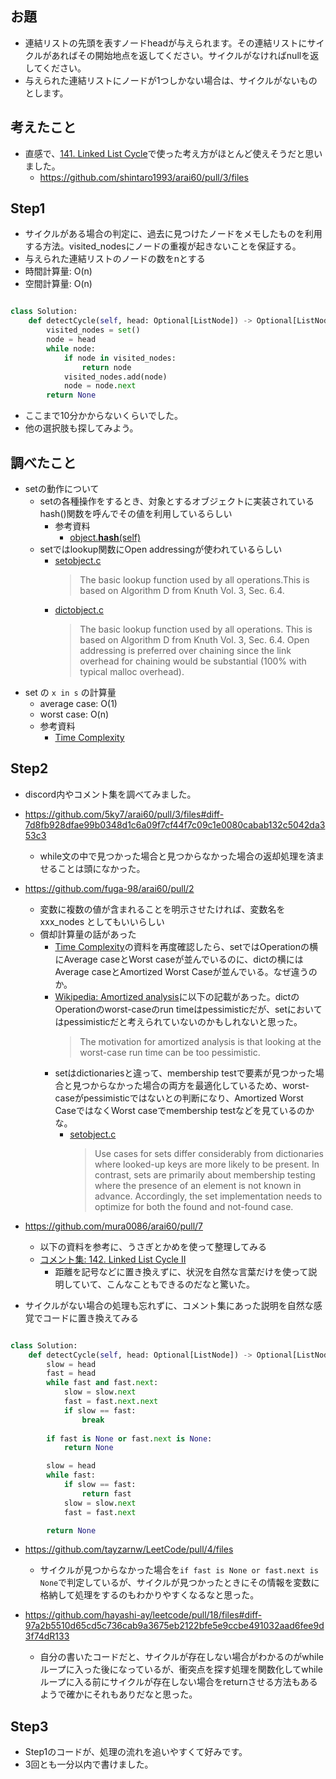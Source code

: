 ## お題

- 連結リストの先頭を表すノードheadが与えられます。その連結リストにサイクルがあればその開始地点を返してください。サイクルがなければnullを返してください。
- 与えられた連結リストにノードが1つしかない場合は、サイクルがないものとします。

## 考えたこと

- 直感で、[141. Linked List Cycle](https://leetcode.com/problems/linked-list-cycle/)で使った考え方がほとんど使えそうだと思いました。
    - https://github.com/shintaro1993/arai60/pull/3/files

## Step1

- サイクルがある場合の判定に、過去に見つけたノードをメモしたものを利用する方法。visited_nodesにノードの重複が起きないことを保証する。
- 与えられた連結リストのノードの数をnとする
- 時間計算量: O(n)
- 空間計算量: O(n)

```Python

class Solution:
    def detectCycle(self, head: Optional[ListNode]) -> Optional[ListNode]:
        visited_nodes = set()
        node = head
        while node:
            if node in visited_nodes:
                return node
            visited_nodes.add(node)
            node = node.next
        return None

```

- ここまで10分かからないくらいでした。
- 他の選択肢も探してみよう。

## 調べたこと

- setの動作について
    - setの各種操作をするとき、対象とするオブジェクトに実装されているhash()関数を呼んでその値を利用しているらしい
        - 参考資料
            - [object.__hash__(self)](https://docs.python.org/3/reference/datamodel.html#object.__hash__)
    - setではlookup関数にOpen addressingが使われているらしい
        - [setobject.c](https://github.com/python/cpython/blob/1fb7e2aeb7e4312b7f20f0d5f39ddd00d7762004/Objects/setobject.c#L7)
            >    The basic lookup function used by all operations.This is based on Algorithm D from Knuth Vol. 3, Sec. 6.4.
        - [dictobject.c](https://github.com/python/cpython/blob/4dcbe06fd264b3f9c0b26831f19d211a48c52286/Objects/dictobject.c#L1230C1-L1233C67)
            > The basic lookup function used by all operations.
    This is based on Algorithm D from Knuth Vol. 3, Sec. 6.4.
    Open addressing is preferred over chaining since the link overhead for
    chaining would be substantial (100% with typical malloc overhead).
- set の `x in s` の計算量
    - average case: O(1)
    - worst case: O(n)
    - 参考資料
        - [Time Complexity](https://wiki.python.org/moin/TimeComplexity)

## Step2

- discord内やコメント集を調べてみました。

- https://github.com/5ky7/arai60/pull/3/files#diff-7d8fb928dfae99b0348d1c6a09f7cf44f7c09c1e0080cabab132c5042da353c3
    - while文の中で見つかった場合と見つからなかった場合の返却処理を済ませることは頭になかった。
- https://github.com/fuga-98/arai60/pull/2
    - 変数に複数の値が含まれることを明示させたければ、変数名を xxx_nodes としてもいいらしい
    - 償却計算量の話があった
        - [Time Complexity](https://wiki.python.org/moin/TimeComplexity)の資料を再度確認したら、setではOperationの横にAverage caseとWorst caseが並んでいるのに、dictの横にはAverage caseとAmortized Worst Caseが並んでいる。なぜ違うのか。
        - [Wikipedia: Amortized analysis](https://en.wikipedia.org/wiki/Amortized_analysis)に以下の記載があった。dictのOperationのworst-caseのrun timeはpessimisticだが、setにおいてはpessimisticだと考えられていないのかもしれないと思った。
            > The motivation for amortized analysis is that looking at the worst-case run time can be too pessimistic. 
        - setはdictionariesと違って、membership testで要素が見つかった場合と見つからなかった場合の両方を最適化しているため、worst-caseがpessimisticではないとの判断になり、Amortized Worst CaseではなくWorst caseでmembership testなどを見ているのかな。
            - [setobject.c](https://github.com/python/cpython/blob/1fb7e2aeb7e4312b7f20f0d5f39ddd00d7762004/Objects/setobject.c#L27)
                >    Use cases for sets differ considerably from dictionaries where looked-up
   keys are more likely to be present.  In contrast, sets are primarily
   about membership testing where the presence of an element is not known in
   advance.  Accordingly, the set implementation needs to optimize for both
   the found and not-found case.
- https://github.com/mura0086/arai60/pull/7
    - 以下の資料を参考に、うさぎとかめを使って整理してみる
    - [コメント集: 142. Linked List Cycle II](https://docs.google.com/document/d/11HV35ADPo9QxJOpJQ24FcZvtvioli770WWdZZDaLOfg/edit?tab=t.0#heading=h.jfs03xpyyrfl)
        - 距離を記号などに置き換えずに、状況を自然な言葉だけを使って説明していて、こんなこともできるのだなと驚いた。

- サイクルがない場合の処理も忘れずに、コメント集にあった説明を自然な感覚でコードに置き換えてみる

```Python

class Solution:
    def detectCycle(self, head: Optional[ListNode]) -> Optional[ListNode]:
        slow = head
        fast = head
        while fast and fast.next:
            slow = slow.next
            fast = fast.next.next
            if slow == fast:
                break
                
        if fast is None or fast.next is None:
            return None

        slow = head
        while fast:
            if slow == fast:
                return fast
            slow = slow.next
            fast = fast.next

        return None

```

- https://github.com/tayzarnw/LeetCode/pull/4/files
    - サイクルが見つからなかった場合を`if fast is None or fast.next is None`で判定しているが、サイクルが見つかったときにその情報を変数に格納して処理をするのもわかりやすくなるなと思った。

- https://github.com/hayashi-ay/leetcode/pull/18/files#diff-97a2b5510d65cd5c736cab9a3675eb2122bfe5e9ccbe491032aad6fee9d3f74dR133
    - 自分の書いたコードだと、サイクルが存在しない場合がわかるのがwhileループに入った後になっているが、衝突点を探す処理を関数化してwhileループに入る前にサイクルが存在しない場合をreturnさせる方法もあるようで確かにそれもありだなと思った。

## Step3

- Step1のコードが、処理の流れを追いやすくて好みです。
- 3回とも一分以内で書けました。